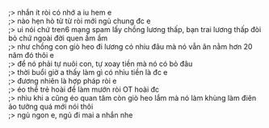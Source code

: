 ;> nhắn ít ròi có nhớ a iu hem e<br>
;> nào hẹn hò từ từ ròi mới ngủ chung đc e<br>
;> ui nói chứ tren6 mạng spam lấy chồng lương thấp, bạn trai lương thấp đòi bỏ chứ ngoài đời quen ầm ầm<br>
;> như chồng con giò heo đi lương có nhiu đâu mà nó vẫn ăn nằm hơn 20 năm đó thôi e<br>
;> để nó phải tự nuôi con, tự xoay tiền mà nó có bỏ đâu<br>
;> thời buổi giờ a thấy làm gì có nhìu tiền là đc e<br>
;> đương nhiên là hợp pháp ròi e<br>
;> éo thể trẻ hoài để làm mướn ròi OT hoài đc<br>
;> nhìu khi a cũng éo quan tâm còn giò heo lắm mà nó làm khùng làm điên ảo tưởng quá mới nói thôi<br>
;> ngủ ngon e, ngủ đi mai a nhắn nhe
